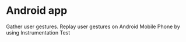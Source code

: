 # Android app
Gather user gestures.
Replay user gestures on Android Mobile Phone by using Instrumentation Test
